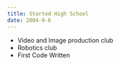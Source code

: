 ```yaml
---
title: Started High School
date: 2004-9-6
---
```

- Video and Image production club
- Robotics club
- First Code Written
